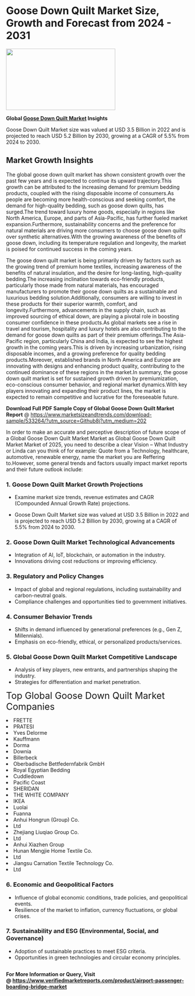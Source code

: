<H1>Goose Down Quilt Market Size, Growth and Forecast from 2024 - 2031</H1><img class="aligncenter size-medium wp-image-584254" src="https://thirdeyenews.in/wp-content/uploads/2024/09/Global-Market-Research-300x168.jpeg" alt="" width="300" height="168" /><p><strong>Global&nbsp;<a href="https://www.marketsizeandtrends.com/download-sample/533264/?utm_source=Github8j?utm_medium=202">Goose Down Quilt Market</a> Insights</strong></p><p>Goose Down Quilt Market size was valued at USD 3.5 Billion in 2022 and is projected to reach USD 5.2 Billion by 2030, growing at a CAGR of 5.5% from 2024 to 2030.</p><p><h2>Market Growth Insights</h2> <p>The global goose down quilt market has shown consistent growth over the past few years and is expected to continue its upward trajectory.This growth can be attributed to the increasing demand for premium bedding products, coupled with the rising disposable income of consumers.As people are becoming more health-conscious and seeking comfort, the demand for high-quality bedding, such as goose down quilts, has surged.The trend toward luxury home goods, especially in regions like North America, Europe, and parts of Asia-Pacific, has further fueled market expansion.Furthermore, sustainability concerns and the preference for natural materials are driving more consumers to choose goose down quilts over synthetic alternatives.With the growing awareness of the benefits of goose down, including its temperature regulation and longevity, the market is poised for continued success in the coming years.</p> <p>The goose down quilt market is being primarily driven by factors such as the growing trend of premium home textiles, increasing awareness of the benefits of natural insulation, and the desire for long-lasting, high-quality bedding.The increasing inclination towards eco-friendly products, particularly those made from natural materials, has encouraged manufacturers to promote their goose down quilts as a sustainable and luxurious bedding solution.Additionally, consumers are willing to invest in these products for their superior warmth, comfort, and longevity.Furthermore, advancements in the supply chain, such as improved sourcing of ethical down, are playing a pivotal role in boosting consumer confidence in these products.As global markets see a rise in travel and tourism, hospitality and luxury hotels are also contributing to the demand for goose down quilts as part of their premium offerings.The Asia-Pacific region, particularly China and India, is expected to see the highest growth in the coming years.This is driven by increasing urbanization, rising disposable incomes, and a growing preference for quality bedding products.Moreover, established brands in North America and Europe are innovating with designs and enhancing product quality, contributing to the continued dominance of these regions in the market.In summary, the goose down quilt market is set for sustained growth driven by premiumization, eco-conscious consumer behavior, and regional market dynamics.With key players innovating and expanding their product lines, the market is expected to remain competitive and lucrative for the foreseeable future.</p> <p><span class=""><strong>Download Full PDF Sample Copy of Global Goose Down Quilt Market Report</strong> @ <a href="https://www.marketsizeandtrends.com/download-sample/533264/?utm_source=Github8j?utm_medium=202" target="_blank">https://www.marketsizeandtrends.com/download-sample/533264/?utm_source=Github8j?utm_medium=202</a></span></p><p>In order to make an accurate and perceptive description of future scope of a Global&nbsp;Goose Down Quilt Market Market as Global&nbsp;Goose Down Quilt Market Market of 2025, you need to describe a clear Vision &ndash; What Industry or Linda can you think of for example: Quote from a Technology, healthcare, automotive, renewable energy, name the market you are Reffering to.However, some general trends and factors usually impact market reports and their future outlook include:</p><h3>1.&nbsp;<strong>Goose Down Quilt Market Growth Projections</strong></h3><ul><li>Examine market size trends, revenue estimates and CAGR (Compounded Annual Growth Rate) projections.</li><li><p>Goose Down Quilt Market size was valued at USD 3.5 Billion in 2022 and is projected to reach USD 5.2 Billion by 2030, growing at a CAGR of 5.5% from 2024 to 2030.</p></li></ul><h3>2.&nbsp;<strong>Goose Down Quilt Market Technological Advancements</strong></h3><ul><li>Integration of AI, IoT, blockchain, or automation in the industry.</li><li>Innovations driving cost reductions or improving efficiency.</li></ul><h3>3.&nbsp;<strong>Regulatory and Policy Changes</strong></h3><ul><li>Impact of global and regional regulations, including sustainability and carbon-neutral goals.</li><li>Compliance challenges and opportunities tied to government initiatives.</li></ul><h3>4.&nbsp;<strong>Consumer Behavior Trends</strong></h3><ul><li>Shifts in demand influenced by generational preferences (e.g., Gen Z, Millennials).</li><li>Emphasis on eco-friendly, ethical, or personalized products/services.</li></ul><h3>5.&nbsp;<strong>Global Goose Down Quilt Market Competitive Landscape</strong></h3><ul><li>Analysis of key players, new entrants, and partnerships shaping the industry.</li><li>Strategies for differentiation and market penetration.</li></ul><p data-pm-slice="1 1 []"><span style="color: inherit; font-family: inherit; font-size: 25px;">Top Global Goose Down Quilt Market Companies</span></p><div class="" data-test-id=""><p><li>FRETTE</li><li> PRATESI</li><li> Yves Delorme</li><li> Kauffmann</li><li> Dorma</li><li> Downia</li><li> Billerbeck</li><li> Oberbadische Bettfedernfabrik GmbH</li><li> Royal Egyptian Bedding</li><li> Cuddledown</li><li> Pacific Coast</li><li> SHERIDAN</li><li> THE WHITE COMPANY</li><li> IKEA</li><li> Luolai</li><li> Fuanna</li><li> Anhui Hongrun (Group) Co.</li><li> Ltd</li><li> Zhejiang Liuqiao Group Co.</li><li> Ltd</li><li> Anhui Xiazhen Group</li><li> Hunan Mengjie Home Textile Co.</li><li> Ltd</li><li> Jiangsu Carnation Textile Technology Co.</li><li> Ltd</li></p></div><h3>6.&nbsp;<strong>Economic and Geopolitical Factors</strong></h3><ul><li>Influence of global economic conditions, trade policies, and geopolitical events.</li><li>Resilience of the market to inflation, currency fluctuations, or global crises.</li></ul><h3>7.&nbsp;<strong>Sustainability and ESG (Environmental, Social, and Governance)</strong></h3><ul><li>Adoption of sustainable practices to meet ESG criteria.</li><li>Opportunities in green technologies and circular economy principles.</li></ul><h2><strong style="font-size: 14px;">For More Information or Query, Visit @&nbsp;</strong><a style="background-color: #ffffff; font-size: 14px;" href="https://www.marketsizeandtrends.com/report/goose-down-quilt-market/" target="_blank">https://www.verifiedmarketreports.com/product/airport-passenger-boarding-bridge-market</a></h2>